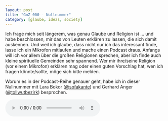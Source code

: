 ```yaml
---
layout: post
title: "GmZ 000 - Nullnummer"
category: [glaube, ideas, society]
---
```


Ich frage mich seit längerem, was genau Glaube und Religion ist … und habe beschlossen, mir das von Leuten erklären zu lassen, die sich damit auskennen.
Und weil ich glaube, dass nicht nur ich das interessant finde, lasse ich ein Mikrofon mitlaufen und mache einen Podcast draus.
Anfangs will ich vor allem über die großen Religionen sprechen, aber ich finde auch kleine spirituelle Gemeinden sehr spannend.
Wer mir ihre/seine Religion (vor einem Mikrofon) erklären mag oder einen guten Vorschlag hat, wen ich fragen könnte/sollte, möge sich bitte melden.

Worum es in der Podcast-Reihe genauer geht, habe ich in dieser Nullnummer mit Lara Bokor (<a href="https://twitter.com/sofakante">@sofakante</a>) und Gerhard Anger (<a href="https://twitter.com/tollwutbezirk">@tollwutbezirk</a>) besprochen.

<div class="center">
<audio controls>
  <source src="https://zweifeln.org/gmz/gmz_000.mp3" type="audio/mpeg">
Your browser does not support the audio element.
</audio>
</div>
